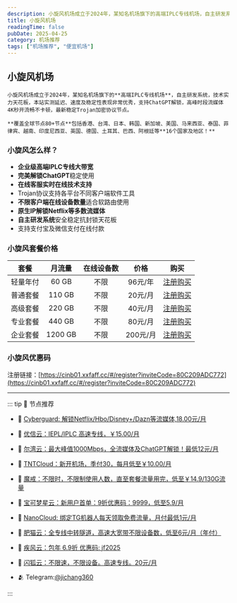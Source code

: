 ```yaml
---
description: 小旋风机场成立于2024年，某知名机场旗下的高端IPLC专线机场，自主研发系统，技术实力天花板，本站实测延迟、速度及稳定性表现非常优秀，支持ChatGPT解锁，高峰时段流媒体4K秒开流畅不卡顿，比一元机场稳定可靠。
title: 小旋风机场
readingTime: false
pubDate: 2025-04-25
category: 机场推荐
tags: ["机场推荐", "便宜机场"]
---
```

## 小旋风机场

    小旋风机场成立于2024年，某知名机场旗下的**高端IPLC专线机场**，自主研发系统，技术实力天花板，本站实测延迟、速度及稳定性表现非常优秀，支持ChatGPT解锁，高峰时段流媒体4K秒开流畅不卡顿，最新稳定Trojan加密协议节点。

    **覆盖全球节点80+节点**包括香港、台湾、日本、韩国、新加坡、美国、马来西亚、泰国、菲律宾、越南、印度尼西亚、英国、德国、土耳其、巴西、阿根廷等**16个国家及地区！**

### 小旋风怎么样？
- **企业级高端IPLC专线大带宽**
- **完美解锁ChatGPT**稳定使用
- **在线客服实时在线技术支持**
- Trojan协议支持各平台不同客户端软件工具
- **不限客户端在线设备数量**适合软路由使用
- **原生IP解锁Netflix等多数流媒体**
- **自主研发系统**安全稳定抗封锁天花板
- 支持支付宝及微信支付在线付款

### 小旋风套餐价格

| **套餐** | **月流量** | **在线设备数** | **价格** |                           **购买**                           |
| :------: | :--------: | :------------: | :------: | :----------------------------------------------------------: |
| 轻量年付 |   60 GB    |      不限      | 96元/年  | [注册购买](https://cinb01.xxfaff.cc/#/register?inviteCode=80C209ADC772) |
| 普通套餐 |   110 GB   |      不限      | 20元/月  | [注册购买](https://cinb01.xxfaff.cc/#/register?inviteCode=80C209ADC772) |
| 高级套餐 |   220 GB   |      不限      | 40元/月  | [注册购买](https://cinb01.xxfaff.cc/#/register?inviteCode=80C209ADC772) |
| 专业套餐 |   440 GB   |      不限      | 80元/月  | [注册购买](https://cinb01.xxfaff.cc/#/register?inviteCode=80C209ADC772) |
| 企业套餐 |  1200 GB   |      不限      | 200元/月 | [注册购买](https://cinb01.xxfaff.cc/#/register?inviteCode=80C209ADC772) |

### 小旋风优惠码
注册链接：[https://cinb01.xxfaff.cc/#/register?inviteCode=80C209ADC772](https://cinb01.xxfaff.cc/#/register?inviteCode=80C209ADC772)

---

::: tip 🎉 节点推荐
- 🚀 [Cyberguard: 解锁Netflix/Hbo/Disney+/Dazn等流媒体,18.00元/月](https://www.cyberguard.best/#/register?code=XsreC0T5)<br>
- 🚀 [优信云：IEPL/IPLC 高速专线，￥15.00/月](https://www.优信云.com/#/register?code=JRtE5uIV)<br>
- 🚀 [尔湾云：最大峰值1000Mbps，全流媒体及ChatGPT解锁！最低12元/月](https://erwan6.net/auth/register?code=BoObCd)<br>
- 🚀 [TNTCloud：新开机场，季付30，每月低至￥10.00/月](https://haibing822.tntvipaff.cc/#/register?code=GtjJVgml)<br>
- 🚀 [魔戒：不限时，不限制使用人数，直至套餐流量用完，低至￥14.9/130G流量](https://mojie.app/#/register?code=sSdtPtLo)<br>
- 🚀 [宝可梦星云：新用户首单：9折优惠码：9999，低至5.9/月 ](https://a.suola.link/pokemon)<br>
- 🚀 [NanoCloud: 绑定TG机器人每天领取免费流量，月付最低1元/月](https://edu.uodoo.bid/auth/register?code=JMiOQDHf)<br>
- 🚀 [肥猫云：全专线中转隧道，高速大宽带不限设备数，低至6元/月（年付）](https://fchb1188.fcvipaff.cc/register?aff=X1vZd2wf)<br>
- 🚀 [疾风云：包年 6.9折 优惠码: jf2025](https://homes.tr25.cn?code=ReCm)<br>
- 🚀 [闪狐云：不限速，不限设备。高速专线。20元/月](https://inv02.ffaff.cc/register?aff=WQApz2pv)

- 🫂 Telegram:[@jichang360](https://t.me/jichang360)

:::
